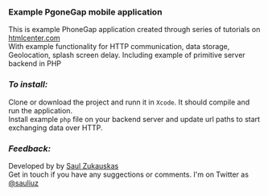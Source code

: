 ### Example PgoneGap mobile application

This is example PhoneGap application created through series of tutorials on [htmlcenter.com](http://www.htmlcenter.com/blog/developing-phonegap-mobile-project-from-start-to-finish/)  
With example functionality for HTTP communication, data storage, Geolocation, splash screen delay. Including example of primitive server backend in PHP 

### *To install:*
Clone or download the project and runn it in `Xcode`. It should compile and run the application.  
Install example `php` file on your backend server and update url paths to start exchanging data over HTTP.	

### *Feedback:*
Developed by by [Saul Zukauskas](https://plus.google.com/109035477820783127965/about)  
Get in touch if you have any suggections or comments. I'm on Twitter as [@sauliuz](http://twitter.com/sauliuz)